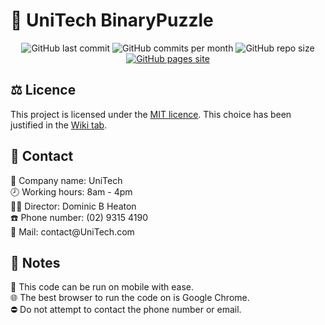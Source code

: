 # 🎲 UniTech BinaryPuzzle
<div id="badges" align="center">
    <img src="https://img.shields.io/github/last-commit/aiden2480/A2-UniTech-BinaryPuzzle?color=ffecd9&logoColor=ffecd9&style=flat-square" alt="GitHub last commit">
    <img src="https://img.shields.io/github/commit-activity/m/aiden2480/A2-UniTech-BinaryPuzzle?color=ffecd9&logoColor=ffecd9&style=flat-square" alt="GitHub commits per month">
    <img src="https://img.shields.io/github/repo-size/aiden2480/A2-UniTech-BinaryPuzzle?color=ffecd9&logoColor=ffecd9&style=flat-square" alt="GitHub repo size">
    <a href="https://minkdang.github.io/UniTech_BinaryPuzzle/" target="_blank">
        <img src="https://img.shields.io/badge/website-click%20here-ffecd9?logoColor=ffecd9&style=flat-square" alt="GitHub pages site" />
    </a>
</div>

## ⚖️ Licence
This project is licensed under the [MIT licence](https://choosealicense.com/licenses/mit/#). This choice has been justified in the [Wiki tab](https://github.com/MinkDang/UniTech_BinaryPuzzle/wiki).

## 📍 Contact
💼 Company name: UniTech<br>
🕗 Working hours: 8am - 4pm<br>
👨‍💼 Director: Dominic B Heaton<br>
☎️ Phone number: (02) 9315 4190<br>
📧 Mail: contact<span>@UniTech.com</span>

## 📔 Notes
📱 This code can be run on mobile with ease.<br>
🌐 The best browser to run the code on is Google Chrome.<br>
⛔ Do not attempt to contact the phone number or email.
